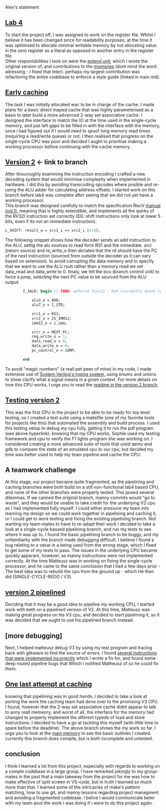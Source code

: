  Alex's statement
## [Lab 4](https://github.com/sirampy/Team22/tree/lab4_done) 
To start the project off, I was assigned to work on the register file. Whilst I believe it has been changed since for readability purposes, at the time it was optimised to allocate minimal writable memory by not allocating value in the zero register as a literal as opposed to another entry in the register file. <br>
Other responisbilities I took on were the [extend unit](https://github.com/sirampy/Team22/commit/8046c70e6c0b46a0f447cb3f9c315dfc568c1c5e), which I wrote the original version of, and contributions to the [momories](https://github.com/sirampy/Team22/commit/06211f12d052c2f46c33523db0930d9b1946ce8c) (dont mind the word adressing - i fixed that leter). 
perhaps my largest contribution was refactoring the entire codebase to enforce a style guide (linked in main md).

## [Early caching](https://github.com/sirampy/Team22/commit/290ba29df5d0e37dceab914ae316e38cee569d93)
The task I was initially allocated wac to be in charge of the cache. I made plans for a basic direct maped cache that was highly parameterised as a basis to later build a more advanced 2-way set associative cache. I designed the interface to match the IO at the time used in the single-cycle memory, and just left gaps to be filled in with the interface with the memory, once i had figured out if I would need to spoof long memory read times (requiring a read/write queue) or not. I then realised that progress on the single-cycle CPU was poor and decided I aught to prioritise making a working processor before continuing with the cache memory.

## [Version 2](https://github.com/sirampy/Team22/tree/version-2) <- link to branch 
After thouroughly examining the instruction encoding I crafted a new decoding system that would minimise complexity when implemented in hardware. I did this by avoiding transcoding opcodes where posible and re-using the ALU adder for calculating address offsets. I started work on this branch before lab4 was complete after seeing that we did not yet have a working processor. <br> This branch was designed carefully to match the specification RiscV [manual (vol.1)](https://riscv.org/wp-content/uploads/2017/05/riscv-spec-v2.2.pdf), meaning that is highly extendible, and implements all the quirks of the RV32I instruction set correctly (EG: shift instructions only look at lower 5 bits, even if its not an immediate instruction).
```sv
L_SHIFT: result_o = src1_i << src2_i [4:0];
```
The following snippet shows how the decoder sends an add instruction to the ALU, settig the alu sources to read form RS1 and the immediate. srcr (return source) and re_write_o then dictates that the rd should have the PC of the next instruction (sourced from outside the decoder as it can vary based on extension). to avoid corrupting the data memory and to specify that we want to use the ALU rsult rather than a memory read we set data_read and data_write to 0. finaly, we tell the bcu (branch control unit) to force a jump, selecting the next PC value to be sourced from the ALU output.
```sv
        I_JALR: begin // TODO: enforce funct3 - 0x0 (currently dosnt respect reserved instructions - fixing this is only necesarry to enable extensions)

            alu3_o = ADD;
            alu7_o = I_STD;

            src1_o = RS1;
            src2_o = IS_IMM12;
            imm12_o = i_imm;

            srcr_o = NEXT_PC;
            reg_write_o = 1;
            data_read_o = 0;
            data_write_o = 0;
            pc_control_o = JUMP;

        end 
```
To avoid "magic numbers" (a reall pet peev of mine) in my code, I made extensive use of [System Verilog's typing system](http://www.ece.uah.edu/~gaede/cpe526/SystemVerilog_3.1a.pdf), using enums and unions to show clarify what a signal means in a given context. 
For more details on how this CPU works, I urge you to read the [readme in the version 2 branch](https://github.com/sirampy/Team22/tree/version-2).
## [Testing version 2](https://github.com/sirampy/Team22/blob/version-2/testing_results.md)
This was the first CPU in the project to be able to be ready for top level testing, so I created a test suite using a makefile (one of my favorite tools for projects like this) that automated the assembly and build process. I used this testing setup to debug my cpu fully, getting it to run the pdf program (see above hyperlink). knowing that my CPU works, Sophie used my testing framework and cpu to verify the F1 lights program she was working on. I considered creating a more advanced suite of tools that used qemu and gdb to compare the state of an emulated cpu to our cpu, but decided my time was better used to help my team pipeline and cache the CPU. 

## A teamwork challenge
At this stage, our project became quite fragmented, as the pipelining and caching branches were both build on a still non-functional lab4 based CPU, and none of the other branches were properly tested. This posed several dilemmas. If we canned the original branch, manny commits would "go to waste", and they would be unable to take credit for the underlying V2 cpu as I had implemented fully myself. I could either pressure my team into learning my design so we could work together in pipelining and caching it, or I could get to work testing and fixing the existing pipelining branch. Not wanting my team-mates to have to re-adapt their work i decided to take a look at a single-cycle bassed pipelining branch, and run my tests to see where it was up to. I found the basic pipelining branch to be buggy, and my unfamiliarity with the branch made debugging difficult. I believe I found a bug relating to a value in a being used from the wrong stage, which I fixed to get some of my tests to pass. The issues in the underlying CPU became quickly apparant, however, as manny instructions were not implemented correctly. At the time Matteusz was in working on fixing the single-cycle processor, and he came to the same conclusion that I had a few days prior - The best idea was to rebuild the cpu from the ground up - which He then did (SINGLE-CYCLE-REDO / V3).

## [version 2 pipelined](https://github.com/sirampy/Team22/commits/v2-full)
Deciding that it may be a good idea to pipeline my working CPU, I started work with beth on a pipelined version of V2. At this time, Matteusz was making great progress on his V3 cpu, and decdied to start pipelining it, so it was decided that we aught to use his pipelined branch instead. 

## [more debugging]
Next, I helped matteusz debug V3 by using my test program and tracing back with gtkwave to find the source of errors. I found [several instructions that were implemented incorrectly](https://github.com/sirampy/Team22/commit/dca8e37341164e2bc947b2be00f10a04f59c5d2d) which I wrote a fix for, and found some deep routed pipeline bugs that Which i notified Matheusz of so he could fix them. 
## [One last attempt at caching](https://github.com/sirampy/Team22/tree/V3-PIPELINED%2BCACHED)
knowing that pipelining was in good hands, I decided to take a look at porting the work the caching team had done over to the promising V3 CPU. I found, however that the 2-way set associative cache didnt appear to talk to anny reall memeory, and worst of all, the interface for the memory had changed to properly implement the diferent typeds of load and store instructions. I decided to have a go at tackling this myself (with little time to spare before the deadline). The above branch shows the my work so far. I urge you to look at the [main memory](https://github.com/sirampy/Team22/blob/V3-PIPELINED%2BCACHED/rtl/main_mem.sv) to see the basic outlines I created. currently this branch does compile, but is both incomplete and untested.

## conclusion
I think I learned a lot from this project, especially with regards to working on a comple codebase in a large group. I have remarked jokingly to my group-mates in the past that a main takeway from the project for me was how to make effective of split screen in VS-code, but in truth I learned so much more than that. I learned some of the intricacies of make's pattern matching, how to use git, and manny lessons regarding project managment and avoiding a fragmented codebase. I belive I would communicate beter with my team aout the work I was doing if i were to do this project again.